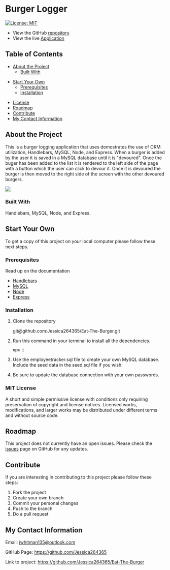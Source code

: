 # Burger Logger

[![License: MIT](https://img.shields.io/badge/License-MIT-yellow.svg)](https://opensource.org/licenses/MIT)

- View the GitHub [repository](https://github.com/Jessica264365/Eat-The-Burger)
- View the live [Application](https://frozen-ravine-20884.herokuapp.com/)

## Table of Contents

- [About the Project](https://github.com/Jessica264365/Eat-The-Burger#about-the-project)
  - [Built With](https://github.com/Jessica264365/Eat-The-Burger#built-with)

* [Start Your Own](https://github.com/Jessica264365/Eat-The-Burger#start-your-own)
  - [Prerequisites](https://github.com/Jessica264365/Eat-The-Burger#prerequisites)
  - [Installation](https://github.com/Jessica264365/Eat-The-Burger#installation)

- [License](https://github.com/Jessica264365/Eat-The-Burger#license)
- [Roadmap](https://github.com/Jessica264365/Eat-The-Burger#roadmap)
- [Contribute](https://github.com/Jessica264365/Eat-The-Burger#contribute)
- [My Contact Information](https://github.com/Jessica264365/Eat-The-Burger#my-contact-information)

## About the Project

This is a burger logging application that uses demostrates the use of ORM utilization, Handlebars, MySQL, Node, and Express. When a burger is added by the user it is saved in a MySQL database until it is "devoured". Once the buger has been added to the list it is rendered to the left side of the page with a button which the user can click to devour it. Once it is devoured the burger is then moved to the right side of the screen with the other devoured burgers.

![](./public/assets/images/burger.gif)

### Built With

Handlebars, MySQL, Node, and Express.

## Start Your Own

To get a copy of this project on your local computer please follow these next steps.

### Prerequisites

Read up on the documentation

- [Handlebars](https://handlebarsjs.com/guide/)
- [MySQL](https://dev.mysql.com/doc/)
- [Node](https://nodejs.org/en/docs/)
- [Express](https://expressjs.com/en/guide/routing.html)

### Installation

1. Clone the repository

   git@github.<span></span>com:Jessica264365/Eat-The-Burger.git

2. Run this command in your terminal to install all the dependencies.

   `npm i`

3. Use the employeetracker.sql file to create your own MySQL database. Include the seed data in the seed.sql file if you wish.

4. Be sure to update the database connection with your own passwords.

### MIT License

A short and simple permissive license with conditions only requiring preservation of copyright and license notices. Licensed works, modifications, and larger works may be distributed under different terms and without source code.

## Roadmap

This project does not currently have an open issues. Please check the [issues](https://github.com/Jessica264365/Eat-The-Burger/issues) page on GitHub for any updates.

## Contribute

If you are interesting in contributing to this project please follow these steps:

1. Fork the project
2. Create your own branch
3. Commit your personal changes
4. Push to the branch
5. Do a pull request

## My Contact Information

Email: jwhitman135@outlook.com

GitHub Page: https://github.com/Jessica264365

Link to project: https://github.com/Jessica264365/Eat-The-Burger
